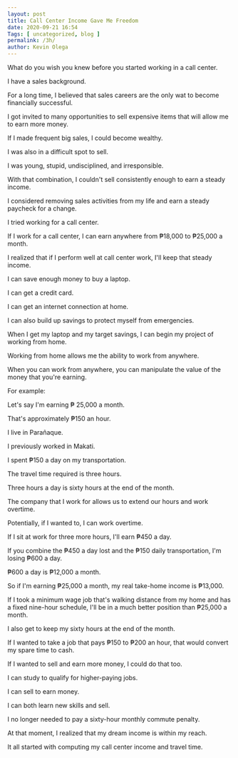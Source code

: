 ```yaml
--- 
layout: post 
title: Call Center Income Gave Me Freedom
date: 2020-09-21 16:54
Tags: [ uncategorized, blog ]
permalink: /3h/ 
author: Kevin Olega 
--- 
```

What do you wish you knew before you started working in a call center.

I have a sales background.

For a long time, I believed that sales careers are the only wat to become financially successful. 

I got invited to many opportunities to sell expensive items that will allow me to earn more money.

If I made frequent big sales, I could become wealthy.

I was also in a difficult spot to sell.

I was young, stupid, undisciplined, and irresponsible.

With that combination, I couldn't sell consistently enough to earn a steady income.

I considered removing sales activities from my life and earn a steady paycheck for a change.

I tried working for a call center.

If I work for a call center, I can earn anywhere from ₱18,000 to ₱25,000 a month.

I realized that if I perform well at call center work, I'll keep that steady income.

I can save enough money to buy a laptop.

I can get a credit card.

I can get an internet connection at home.

I can also build up savings to protect myself from emergencies.

When I get my laptop and my target savings, I can begin my project of working from home.

Working from home allows me the ability to work from anywhere.

When you can work from anywhere, you can manipulate the value of the money that you're earning. 

For example:

Let's say I'm earning ₱ 25,000 a month.

That's approximately ₱150 an hour.

I live in Parañaque.

I previously worked in Makati.

I spent ₱150 a day on my transportation.

The travel time required is three hours.

Three hours a day is sixty hours at the end of the month.

The company that I work for allows us to extend our hours and work overtime.

Potentially, if I wanted to, I can work overtime.

If I sit at work for three more hours, I'll earn ₱450 a day.

If you combine the ₱450 a day lost and the ₱150 daily transportation, I'm losing ₱600 a day.

₱600 a day is ₱12,000 a month.

So if I'm earning ₱25,000 a month, my real take-home income is ₱13,000.

If I took a minimum wage job that's walking distance from my home and has a fixed nine-hour schedule, I'll be in a much better position than ₱25,000 a month.

I also get to keep my sixty hours at the end of the month.

If I wanted to take a job that pays ₱150 to ₱200 an hour, that would convert my spare time to cash.

If I wanted to sell and earn more money, I could do that too.

I can study to qualify for higher-paying jobs.

I can sell to earn money.

I can both learn new skills and sell.

I no longer needed to pay a sixty-hour monthly commute penalty.

At that moment, I realized that my dream income is within my reach.

It all started with computing my call center income and travel time.